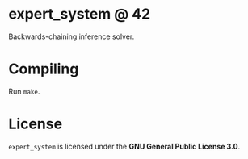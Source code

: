 # expert\_system @ 42
Backwards-chaining inference solver.

# Compiling
Run `make`.

# License
`expert_system` is licensed under the **GNU General Public License 3.0**.
